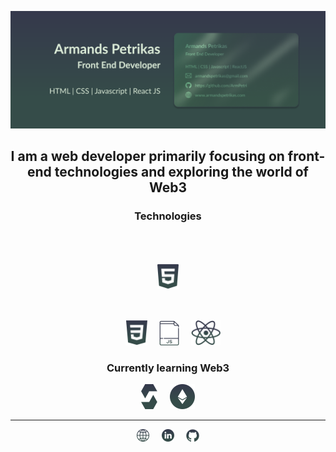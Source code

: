 ![](https://github.com/ArmPetri/ArmPetri/blob/main/GITHUB%20Image.png)

<h2 align="center"> I am a web developer primarily focusing on front-end technologies and exploring the world of Web3 </h2>

<div align="center">
  <h3>Technologies</h3>

<img src='https://github.com/ArmPetri/ArmPetri/blob/main/HTML%20Icon.svg' alt='HTML' height='40' style="display: block; padding: 50px;"> &nbsp; &nbsp; <img src='https://github.com/ArmPetri/ArmPetri/blob/main/CSS%20Icon.svg' alt='CSS' height='40'> &nbsp; &nbsp; <img src='https://github.com/ArmPetri/ArmPetri/blob/main/JS%20Icon.svg' alt='Javascript' height='40'> &nbsp; &nbsp; <img src='https://github.com/ArmPetri/ArmPetri/blob/main/REACT%20Icon.svg' alt='React JS' height='40'>
</div>
 
<div align="center"> 
 <h3>Currently learning Web3</h3>
<img src='https://github.com/ArmPetri/ArmPetri/blob/main/SOLIDITY%20Icon.svg' alt='Solidity' height='40'> &nbsp; &nbsp; 
<img src='https://github.com/ArmPetri/ArmPetri/blob/main/ETHEREUM%20Icon.svg' alt='Solidity' height='40'> 
</div>

***
<div align="center"> 
 <a href="https://armandspetrikas.com/" target=”_blank”><img src='https://github.com/ArmPetri/ArmPetri/blob/main/Website%20Icon.svg' alt='website' height='20'><a/> &nbsp; &nbsp; 
<a href="https://www.linkedin.com/in/armandspetrikas/" target=”_blank”><img src='https://github.com/ArmPetri/ArmPetri/blob/main/LINKEDIN%20Icon.svg' alt='linkedin' height='20'><a/> &nbsp; &nbsp; 
<a href="https://github.com/ArmPetri" target=”_blank”><img src='https://github.com/ArmPetri/ArmPetri/blob/main/GITHUB%20Icon.svg' alt='github' height='20'><a/>  
</div>
